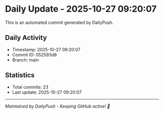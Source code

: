 # Daily Update - 2025-10-27 09:20:07

This is an automated commit generated by DailyPush.

## Daily Activity
- Timestamp: 2025-10-27 09:20:07
- Commit ID: 052593d8
- Branch: main

## Statistics
- Total commits: 23
- Last update: 2025-10-27 09:20:07

---
*Maintained by DailyPush - Keeping GitHub active! 🚀*
